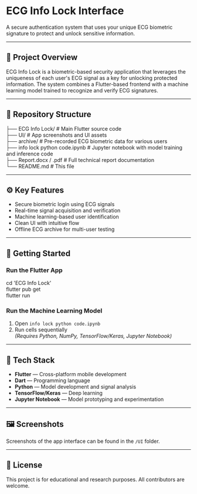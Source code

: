 # ECG Info Lock Interface

A secure authentication system that uses your unique ECG biometric signature to protect and unlock sensitive information.

---

## 🔐 Project Overview

ECG Info Lock is a biometric-based security application that leverages the uniqueness of each user's ECG signal as a key for unlocking protected information. The system combines a Flutter-based frontend with a machine learning model trained to recognize and verify ECG signatures.

---

## 📁 Repository Structure

├── ECG Info Lock/              # Main Flutter source code  
├── UI/                         # App screenshots and UI assets  
├── archive/                    # Pre-recorded ECG biometric data for various users  
├── info lock python code.ipynb # Jupyter notebook with model training and inference code  
├── Report.docx / .pdf          # Full technical report documentation  
└── README.md                   # This file

---

## ⚙️ Key Features

- Secure biometric login using ECG signals  
- Real-time signal acquisition and verification  
- Machine learning-based user identification  
- Clean UI with intuitive flow  
- Offline ECG archive for multi-user testing  

---

## 🚀 Getting Started

### Run the Flutter App

cd 'ECG Info Lock'  
flutter pub get  
flutter run

### Run the Machine Learning Model

1. Open `info lock python code.ipynb`  
2. Run cells sequentially  
   *(Requires Python, NumPy, TensorFlow/Keras, Jupyter Notebook)*

---

## 🧠 Tech Stack

- **Flutter** — Cross-platform mobile development  
- **Dart** — Programming language  
- **Python** — Model development and signal analysis  
- **TensorFlow/Keras** — Deep learning  
- **Jupyter Notebook** — Model prototyping and experimentation  

---

## 🖼️ Screenshots

Screenshots of the app interface can be found in the `/UI` folder.

---

## 📝 License

This project is for educational and research purposes. All contributors are welcome.
